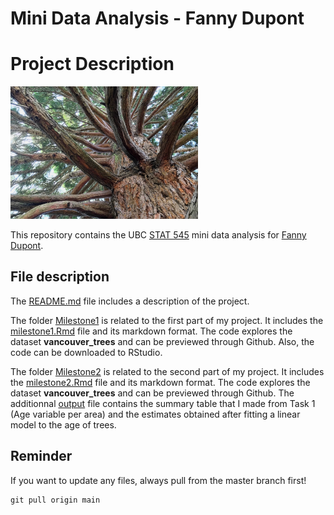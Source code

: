# Mini Data Analysis - Fanny Dupont


# Project Description
<img src="tree.png" width="300">


This repository contains the UBC [STAT 545](https://stat545.stat.ubc.ca/) mini data analysis for [Fanny Dupont](https://github.com/Fanny-Dupont). 

## File description

The [README.md](./README.md/) file includes a description of the project.

The folder [Milestone1](./Milestone1/) is related to the first part of my project. It includes the [milestone1.Rmd](./Milestone1/milestone1.Rmd) file and its markdown format. The code explores the dataset **vancouver_trees** and can be previewed through Github. Also, the code can be downloaded to RStudio. 

The folder [Milestone2](./Milestone2/) is related to the second part of my project. It includes the [milestone2.Rmd](./Milestone2/milestone2.Rmd) file and its markdown format. The code explores the dataset **vancouver_trees** and can be previewed through Github. The additionnal [output](./Milestone2/output) file contains the summary table that I made from Task 1 (Age variable per area) and the estimates obtained after fitting a linear model to the age of trees.

## Reminder
If you want to update any files, always pull from the master branch first!
```
git pull origin main
```
